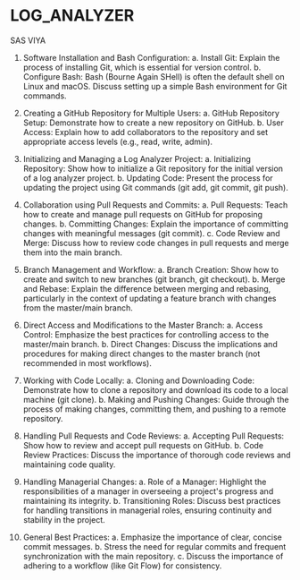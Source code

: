 # LOG_ANALYZER
SAS VIYA

1.	Software Installation and Bash Configuration:
a.	Install Git: Explain the process of installing Git, which is essential for version control.
b.	Configure Bash: Bash (Bourne Again SHell) is often the default shell on Linux and macOS. Discuss setting up a simple Bash environment for Git commands.

2.	Creating a GitHub Repository for Multiple Users:
a.	GitHub Repository Setup: Demonstrate how to create a new repository on GitHub.
b.	User Access: Explain how to add collaborators to the repository and set appropriate access levels (e.g., read, write, admin).

3.	Initializing and Managing a Log Analyzer Project:
a.	Initializing Repository: Show how to initialize a Git repository for the initial version of a log analyzer project.
b.	Updating Code: Present the process for updating the project using Git commands (git add, git commit, git push).

4.	Collaboration using Pull Requests and Commits:
a.	Pull Requests: Teach how to create and manage pull requests on GitHub for proposing changes.
b.	Committing Changes: Explain the importance of committing changes with meaningful messages (git commit).
c.	Code Review and Merge: Discuss how to review code changes in pull requests and merge them into the main branch.

5.	Branch Management and Workflow:
a.	Branch Creation: Show how to create and switch to new branches (git branch, git checkout).
b.	Merge and Rebase: Explain the difference between merging and rebasing, particularly in the context of updating a feature branch with changes from the master/main branch.

6.	Direct Access and Modifications to the Master Branch:
a.	Access Control: Emphasize the best practices for controlling access to the master/main branch.
b.	Direct Changes: Discuss the implications and procedures for making direct changes to the master branch (not recommended in most workflows).

7.	Working with Code Locally:
a.	Cloning and Downloading Code: Demonstrate how to clone a repository and download its code to a local machine (git clone).
b.	Making and Pushing Changes: Guide through the process of making changes, committing them, and pushing to a remote repository.

8.	Handling Pull Requests and Code Reviews:
a.	Accepting Pull Requests: Show how to review and accept pull requests on GitHub.
b.	Code Review Practices: Discuss the importance of thorough code reviews and maintaining code quality.

9.	Handling Managerial Changes:
a.	Role of a Manager: Highlight the responsibilities of a manager in overseeing a project's progress and maintaining its integrity.
b.	Transitioning Roles: Discuss best practices for handling transitions in managerial roles, ensuring continuity and stability in the project.

10.	General Best Practices:
a.	Emphasize the importance of clear, concise commit messages.
b.	Stress the need for regular commits and frequent synchronization with the main repository.
c.	Discuss the importance of adhering to a workflow (like Git Flow) for consistency.
